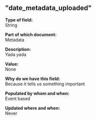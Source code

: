 ## "date_metadata_uploaded"

**Type of field:**  
String  

**Part of which document:**  
Metadata

**Description:**  
Yada yada  

**Value:**  
None

**Why do we have this field:**  
Because it tells us something important  

**Populated by whom and when:**  
Event based 

**Updated where and when:**  
Never
